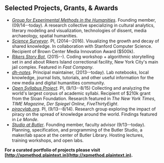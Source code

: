 
## Selected Projects, Grants, & Awards

- *[Group for Experimental Methods in the
   Humanities](http://xpmethod.github.io/)*. Founding member, (09/14--today). A
research collective specializing in cultural analytics, literary modeling and
visualization, technologies of dissent, media archaeology, spatial humanities.
- *[Science
   Surveyor](http://xpmethod.plaintext.in/literary-modeling-and-visualization-lab/surveyor.html)*.
PI, (2014--2016).  Visualizing the growth and decay of shared knowledge. In
collaboration with Stanford Computer Science. Recipient of Brown Center Media
Innovation Award ($500k).
- *[Rikers Story
   Bot](http://xpmethod.plaintext.in/technologies-of-dissent/rikersbot.html)*,
(2015--). Coding workshop + algorithmic storytelling set in and about Rikers
Island correctional facility, New York City's main jail complex. Featured in
*Fast Company*.
- *[dh-notes](https://github.com/denten/dhnotes)*. Principal maintainer,
   (2013--today). Lab notebooks, local knowledge, journal lists, tutorials,
and other useful information for the new media and digital humanities
community.
- *[Open Syllabus
   Project](http://xpmethod.plaintext.in/knowledge-design-studio/open-syllabus-project.html)*.
PI, (9/13--8/15) Collecting and analyzing the world's largest corpus of
academic syllabi.  Recipient of $210k grant from the Sloan Foundation.
Research featured in *The New York Times*, *TIME Magazine*, *Der Spiegel
Online*, *FiveThirtyEight*.
- *[piracylab.org](http://xpmethod.plaintext.in/knowledge-design-studio/piracyLab.html)*.
PI, (9/13--8/14). Research group exploring the impact of piracy on the spread
of knowledge around the world. Findings featured in *Le Monde*.
- *[Studio at Butler](https://studio.cul.columbia.edu/)*. Founding member,
   faculty advisor (9/13--today). Planning, specification, and programming of
the Butler Studio, a maker/lab space at the center of Butler Library. Hosting
lectures, training workshops, and open labs.

**For a curated portfolio of projects please visit
[http://xpmethod.plaintext.in](http://xpmethod.plaintext.in).**
